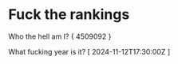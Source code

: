 # Fuck the rankings

Who the hell am I?
{ 4509092 }

What fucking year is it?
[ 2024-11-12T17:30:00Z ]

